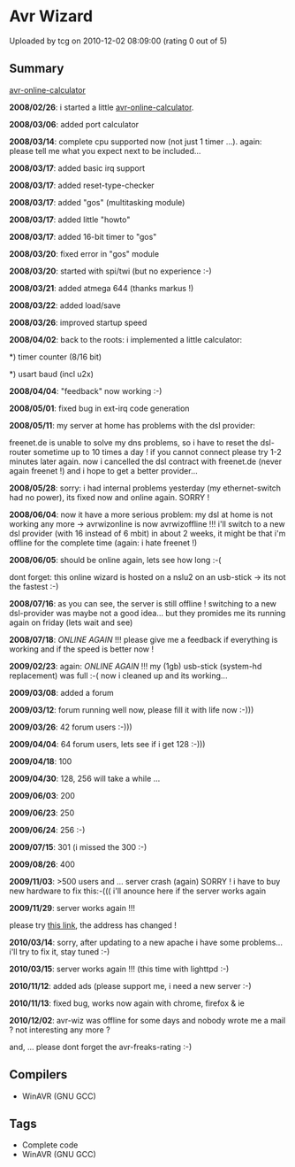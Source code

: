 # Avr Wizard

Uploaded by tcg on 2010-12-02 08:09:00 (rating 0 out of 5)

## Summary

[avr-online-calculator](http://greschenz.dyndns.org/avrwiz)


**2008/02/26**: i started a little [avr-online-calculator](http://greschenz.dyndns.org/avrwiz).  

**2008/03/06**: added port calculator  

**2008/03/14**: complete cpu supported now (not just 1 timer ...). again: please tell me what you expect next to be included...  

**2008/03/17**: added basic irq support  

**2008/03/17**: added reset-type-checker  

**2008/03/17**: added "gos" (multitasking module)  

**2008/03/17**: added little "howto"  

**2008/03/17**: added 16-bit timer to "gos"  

**2008/03/20**: fixed error in "gos" module  

**2008/03/20**: started with spi/twi (but no experience :-)  

**2008/03/21**: added atmega 644 (thanks markus !)  

**2008/03/22**: added load/save  

**2008/03/26**: improved startup speed  

**2008/04/02**: back to the roots: i implemented a little calculator:  

 *) timer counter (8/16 bit)  

 *) usart baud (incl u2x)  

**2008/04/04**: "feedback" now working :-)  

**2008/05/01**: fixed bug in ext-irq code generation  

**2008/05/11**: my server at home has problems with the dsl provider:  

 freenet.de is unable to solve my dns problems, so i have to reset the dsl-router sometime up to 10 times a day ! if you cannot connect please try 1-2 minutes later again. now i cancelled the dsl contract with freenet.de (never again freenet !) and i hope to get a better provider...  

**2008/05/28**: sorry: i had internal problems yesterday (my ethernet-switch had no power), its fixed now and online again. SORRY !  

**2008/06/04**: now it have a more serious problem: my dsl at home is not working any more -> avrwizonline is now avrwizoffline !!! i'll switch to a new dsl provider (with 16 instead of 6 mbit) in about 2 weeks, it might be that i'm offline for the complete time (again: i hate freenet !)  

**2008/06/05**: should be online again, lets see how long :-(  

dont forget: this online wizard is hosted on a nslu2 on an usb-stick -> its not the fastest :-)  

**2008/07/16**: as you can see, the server is still offline ! switching to a new dsl-provider was maybe not a good idea... but they promides me its running again on friday (lets wait and see)  

**2008/07/18**: *ONLINE AGAIN* !!! please give me a feedback if everything is working and if the speed is better now !  

**2009/02/23**: again: *ONLINE AGAIN* !!! my (1gb) usb-stick (system-hd replacement) was full :-( now i cleaned up and its working...  

**2009/03/08**: added a forum  

**2009/03/12**: forum running well now, please fill it with life now :-)))  

**2009/03/26**: 42 forum users :-)))  

**2009/04/04**: 64 forum users, lets see if i get 128 :-)))  

**2009/04/18**: 100  

**2009/04/30**: 128, 256 will take a while ...  

**2009/06/03**: 200  

**2009/06/23**: 250  

**2009/06/24**: 256 :-)  

**2009/07/15**: 301 (i missed the 300 :-)  

**2009/08/26**: 400  

**2009/11/03**: >500 users and ... server crash (again) SORRY ! i have to buy new hardware to fix this:-((( i'll anounce here if the server works again  

**2009/11/29**: server works again !!!  

please try [this link](http://greschenz.dyndns.org/avrwiz), the address has changed !  

**2010/03/14**: sorry, after updating to a new apache i have some problems... i'll try to fix it, stay tuned :-)  

**2010/03/15**: server works again !!! (this time with lighttpd :-)  

**2010/11/12**: added ads (please support me, i need a new server :-)  

**2010/11/13**: fixed bug, works now again with chrome, firefox & ie  

**2010/12/02**: avr-wiz was offline for some days and nobody wrote me a mail ? not interesting any more ?


and, ... please dont forget the avr-freaks-rating :-)

## Compilers

- WinAVR (GNU GCC)

## Tags

- Complete code
- WinAVR (GNU GCC)
